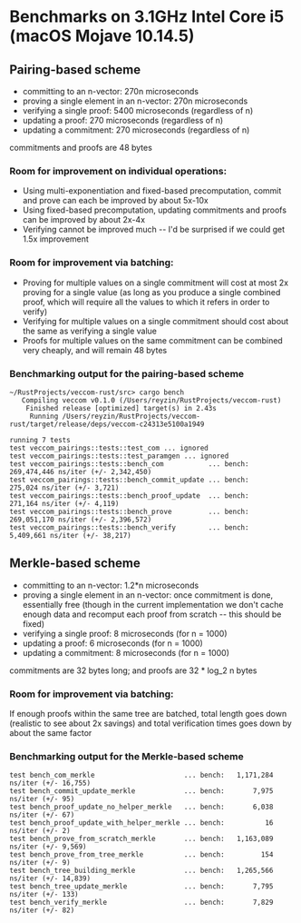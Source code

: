 # Benchmarks on 3.1GHz Intel Core i5 (macOS Mojave 10.14.5)

## Pairing-based scheme

- committing to an n-vector: 270n microseconds
- proving a single element in an n-vector: 270n microseconds
- verifying a single proof: 5400 microseconds (regardless of n)
- updating a proof: 270 microseconds (regardless of n)
- updating a commitment: 270 microseconds (regardless of n)

commitments and proofs are 48 bytes

### Room for improvement on individual operations:
- Using multi-exponentiation and fixed-based precomputation, commit and prove can each be improved by about 5x-10x
- Using fixed-based precomputation, updating commitments and proofs can be improved by about 2x-4x
- Verifying cannot be improved much -- I'd be surprised if we could get 1.5x improvement

### Room for improvement via batching:
- Proving for multiple values on a single commitment will cost at most 2x proving for a single value (as long as you produce a single combined proof, which will require all the values to which it refers in order to verify)
- Verifying for multiple values on a single commitment should cost about the same as verifying a single value
- Proofs for multiple values on the same commitment can be combined very cheaply, and will remain 48 bytes

### Benchmarking output for the pairing-based scheme

```
~/RustProjects/veccom-rust/src> cargo bench
   Compiling veccom v0.1.0 (/Users/reyzin/RustProjects/veccom-rust)
    Finished release [optimized] target(s) in 2.43s
     Running /Users/reyzin/RustProjects/veccom-rust/target/release/deps/veccom-c24313e5100a1949

running 7 tests
test veccom_pairings::tests::test_com ... ignored
test veccom_pairings::tests::test_paramgen ... ignored
test veccom_pairings::tests::bench_com           ... bench: 269,474,446 ns/iter (+/- 2,342,450)
test veccom_pairings::tests::bench_commit_update ... bench:     275,024 ns/iter (+/- 3,721)
test veccom_pairings::tests::bench_proof_update  ... bench:     271,164 ns/iter (+/- 4,119)
test veccom_pairings::tests::bench_prove         ... bench: 269,051,170 ns/iter (+/- 2,396,572)
test veccom_pairings::tests::bench_verify        ... bench:   5,409,661 ns/iter (+/- 38,217)
```

## Merkle-based scheme

- committing to an n-vector: 1.2*n microseconds
- proving a single element in an n-vector: once commitment is done, essentially free (though in the current implementation we don't cache enough data and recomput each proof from scratch -- this should be fixed)
- verifying a single proof: 8 microseconds (for n = 1000)
- updating a proof: 6 microseconds (for n = 1000)
- updating a commitment: 8 microseconds (for n = 1000)

commitments are 32 bytes long; and proofs are 32 * log_2 n bytes

### Room for improvement via batching:

If enough proofs within the same tree are batched, total length goes down (realistic to see about 2x savings) and total verification times goes down by about the same factor


### Benchmarking output for the Merkle-based scheme
```
test bench_com_merkle                      ... bench:   1,171,284 ns/iter (+/- 16,755)
test bench_commit_update_merkle            ... bench:       7,975 ns/iter (+/- 95)
test bench_proof_update_no_helper_merkle   ... bench:       6,038 ns/iter (+/- 67)
test bench_proof_update_with_helper_merkle ... bench:          16 ns/iter (+/- 2)
test bench_prove_from_scratch_merkle       ... bench:   1,163,089 ns/iter (+/- 9,569)
test bench_prove_from_tree_merkle          ... bench:         154 ns/iter (+/- 9)
test bench_tree_building_merkle            ... bench:   1,265,566 ns/iter (+/- 14,839)
test bench_tree_update_merkle              ... bench:       7,795 ns/iter (+/- 133)
test bench_verify_merkle                   ... bench:       7,829 ns/iter (+/- 82)
```

